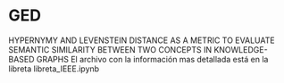 # GED
HYPERNYMY AND LEVENSTEIN DISTANCE AS A METRIC TO EVALUATE SEMANTIC SIMILARITY BETWEEN TWO CONCEPTS IN KNOWLEDGE-BASED GRAPHS
El archivo con la información mas detallada está en la libreta libreta_IEEE.ipynb
